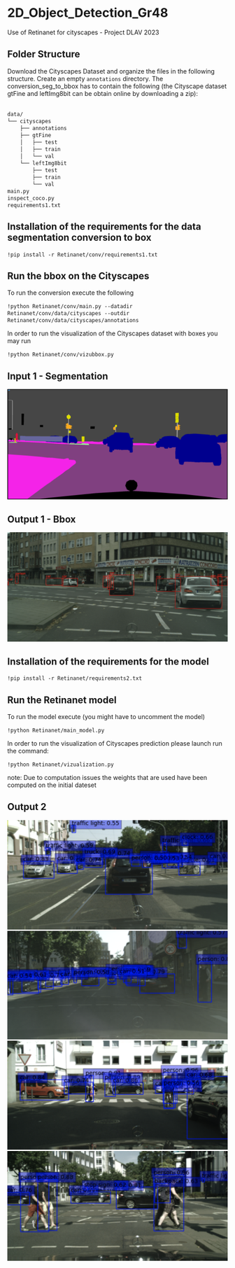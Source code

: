 # 2D_Object_Detection_Gr48
Use of Retinanet for cityscapes - Project DLAV 2023

## Folder Structure
Download the Cityscapes Dataset and organize the files in the following structure. Create an empty `annotations` directory. The conversion_seg_to_bbox has to contain the following (the Cityscape dataset gtFine and leftImg8bit can be obtain online by downloading a zip):
```

data/
└── cityscapes
    ├── annotations
    ├── gtFine
    │   ├── test
    │   ├── train
    │   └── val
    └── leftImg8bit
        ├── test
        ├── train
        └── val
main.py
inspect_coco.py
requirements1.txt
```
## Installation of the requirements for the data segmentation conversion to box
```
!pip install -r Retinanet/conv/requirements1.txt 
```


## Run the bbox on the Cityscapes
To run the conversion execute the following
```
!python Retinanet/conv/main.py --datadir Retinanet/conv/data/cityscapes --outdir Retinanet/conv/data/cityscapes/annotations
```

In order to run the visualization of the Cityscapes dataset with boxes you may run
```
!python Retinanet/conv/vizubbox.py
```
## Input 1 - Segmentation
![vis1](Retinanet/results/gt1.png "Cityscapes in bbox format")
## Output 1 - Bbox
![vis1](Retinanet/results/res1.png "Cityscapes in bbox format")

## Installation of the requirements for the model
```
!pip install -r Retinanet/requirements2.txt 
```

## Run the Retinanet model
To run the model execute (you might have to uncomment the model)
```
!python Retinanet/main_model.py
```

In order to run the visualization of Cityscapes prediction please launch run the command:
```
!python Retinanet/vizualization.py
```
note: Due to computation issues the weights that are used have been computed on the initial dateset

## Output 2
![vis1](Retinanet/results/res2.png "Cityscapes wheigth CoCo results_1") ![vis2](Retinanet/results/res3.png "Cityscapes wheigth CoCo results_2")![vis1](Retinanet/results/res4.png "Cityscapes wheigth CoCo results_3") ![vis2](Retinanet/results/res5.png "Cityscapes wheigth CoCo results_4")
